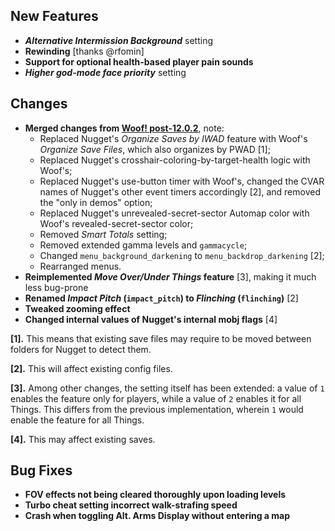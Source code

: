 ## New Features

- **_Alternative Intermission Background_** setting
- **Rewinding** [thanks @rfomin]
- **Support for optional health-based player pain sounds**
- **_Higher god-mode face priority_** setting

## Changes

- **Merged changes from [Woof! post-12.0.2](link)**, note:
  - Replaced Nugget's _Organize Saves by IWAD_ feature with Woof's _Organize Save Files_, which also organizes by PWAD [1];
  - Replaced Nugget's crosshair-coloring-by-target-health logic with Woof's;
  - Replaced Nugget's use-button timer with Woof's, changed the CVAR names of Nugget's other event timers accordingly [2],
    and removed the "only in demos" option;
  - Replaced Nugget's unrevealed-secret-sector Automap color with Woof's revealed-secret-sector color;
  - Removed _Smart Totals_ setting;
  - Removed extended gamma levels and `gammacycle`;
  - Changed `menu_background_darkening` to `menu_backdrop_darkening` [2];
  - Rearranged menus.
- **Reimplemented _Move Over/Under Things_ feature** [3], making it much less bug-prone
- **Renamed _Impact Pitch_ (`impact_pitch`) to _Flinching_ (`flinching`)** [2]
- **Tweaked zooming effect**
- **Changed internal values of Nugget's internal mobj flags** [4]

**[1]\.** This means that existing save files may require to be moved between folders for Nugget to detect them.

**[2]\.** This will affect existing config files.

**[3]\.** Among other changes, the setting itself has been extended: a value of `1` enables the feature only for players,
while a value of `2` enables it for all Things. This differs from the previous implementation, wherein `1` would enable
the feature for all Things.

**[4]\.** This may affect existing saves.

## Bug Fixes

- **FOV effects not being cleared thoroughly upon loading levels**
- **Turbo cheat setting incorrect walk-strafing speed**
- **Crash when toggling Alt. Arms Display without entering a map**
